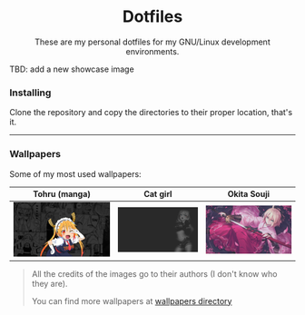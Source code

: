 <div align="center">
    <h1>Dotfiles</h1>
    <p>
        These are my personal dotfiles for my GNU/Linux
        development environments.
    </p>
    <!-- <img src="https://user-images.githubusercontent.com/36456999/127791793-3b2f1e69-2a11-4f8d-b8d9-353d3f0213f8.png" alt="AwesomeWM demo" /> -->
</div>

TBD: add a new showcase image

### Installing

Clone the repository and copy the directories to their proper location,
that's it.

---

### Wallpapers

Some of my most used wallpapers:

|                    Tohru (manga)                    |                Cat girl                |                Okita Souji              |
| :----------------------------------------------------: |:--------------------------------------:| :------------------------------------: |
| ![tohru](./.local/share/wallpapers/tohru_manga.png) | ![cat girl](./.local/share/wallpapers/cat-girl.png) | ![okita](./.local/share/wallpapers/okita-souji_FHD.jpg) |

> All the credits of the images go to their authors (I don't know who they are).
>
> You can find more wallpapers at [wallpapers directory](./wallpapers)
